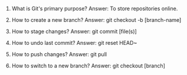 1. What is Git's primary purpose?
Answer: To store repositories online.

2. How to create a new branch?
Answer: git checkout -b [branch-name]

3. How to stage changes?
Answer: git commit [file(s)]

4. How to undo last commit?
Answer: git reset HEAD~

5. How to push changes?
Answer: git pull

6. How to switch to a new branch?
Answer: git checkout [branch]